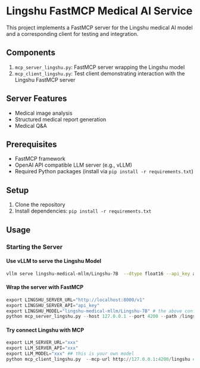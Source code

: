 # Lingshu FastMCP Medical AI Service

This project implements a FastMCP server for the Lingshu medical AI model and a corresponding client for testing and integration.

## Components

1. `mcp_server_lingshu.py`: FastMCP server wrapping the Lingshu model
2. `mcp_client_lingshu.py`: Test client demonstrating interaction with the Lingshu FastMCP server

## Server Features

- Medical image analysis
- Structured medical report generation
- Medical Q&A

## Prerequisites

- FastMCP framework
- OpenAI API compatible LLM server (e.g., vLLM)
- Required Python packages (install via `pip install -r requirements.txt`)

## Setup
1. Clone the repository
2. Install dependencies: `pip install -r requirements.txt`

## Usage

### Starting the Server

#### Use vLLM to serve the Lingshu Model
```bash
vllm serve lingshu-medical-mllm/Lingshu-7B  --dtype float16 --api_key api_key --port 8000  --max-model-len 32768
```
#### Wrap the server with FastMCP
```python
export LINGSHU_SERVER_URL="http://localhost:8000/v1" 
export LINGSHU_SERVER_API="api_key"
export LINGSHU_MODEL="lingshu-medical-mllm/Lingshu-7B" # the above config depends on your vllm server config
python mcp_server_lingshu.py --host 127.0.0.1 --port 4200 --path /lingshu --log-level info
```
#### Try connect Lingshu with MCP
```python
export LLM_SERVER_URL="xxx"
export LLM_SERVER_API="xxx"
export LLM_MODEL="xxx" ## this is your own model
python mcp_client_lingshu.py  --mcp-url http://127.0.0.1:4200/lingshu # the mcp-url should depend on the mcp server you deployed in the last step
```